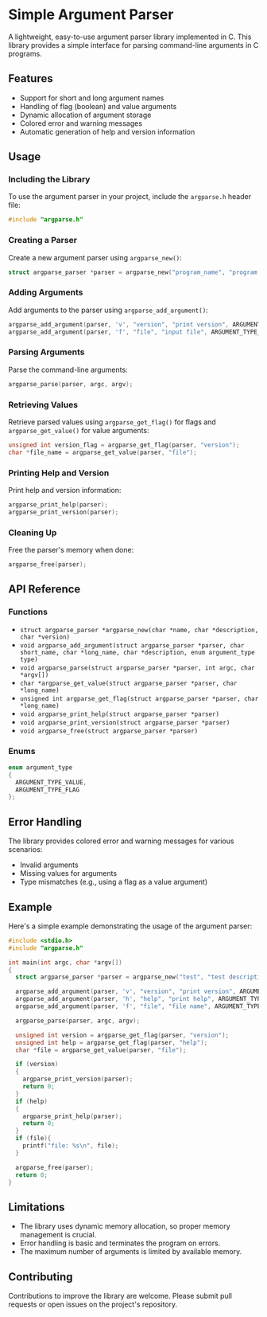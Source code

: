 # Simple Argument Parser

A lightweight, easy-to-use argument parser library implemented in C. This library provides a simple interface for parsing command-line arguments in C programs.

## Features

- Support for short and long argument names
- Handling of flag (boolean) and value arguments
- Dynamic allocation of argument storage
- Colored error and warning messages
- Automatic generation of help and version information

## Usage

### Including the Library

To use the argument parser in your project, include the `argparse.h` header file:

```c
#include "argparse.h"

```

### Creating a Parser

Create a new argument parser using `argparse_new()`:

```c
struct argparse_parser *parser = argparse_new("program_name", "program description", "version");

```

### Adding Arguments

Add arguments to the parser using `argparse_add_argument()`:

```c
argparse_add_argument(parser, 'v', "version", "print version", ARGUMENT_TYPE_FLAG);
argparse_add_argument(parser, 'f', "file", "input file", ARGUMENT_TYPE_VALUE);

```

### Parsing Arguments

Parse the command-line arguments:

```c
argparse_parse(parser, argc, argv);

```

### Retrieving Values

Retrieve parsed values using `argparse_get_flag()` for flags and `argparse_get_value()` for value arguments:

```c
unsigned int version_flag = argparse_get_flag(parser, "version");
char *file_name = argparse_get_value(parser, "file");

```

### Printing Help and Version

Print help and version information:

```c
argparse_print_help(parser);
argparse_print_version(parser);

```

### Cleaning Up

Free the parser's memory when done:

```c
argparse_free(parser);

```

## API Reference

### Functions

- `struct argparse_parser *argparse_new(char *name, char *description, char *version)`
- `void argparse_add_argument(struct argparse_parser *parser, char short_name, char *long_name, char *description, enum argument_type type)`
- `void argparse_parse(struct argparse_parser *parser, int argc, char *argv[])`
- `char *argparse_get_value(struct argparse_parser *parser, char *long_name)`
- `unsigned int argparse_get_flag(struct argparse_parser *parser, char *long_name)`
- `void argparse_print_help(struct argparse_parser *parser)`
- `void argparse_print_version(struct argparse_parser *parser)`
- `void argparse_free(struct argparse_parser *parser)`

### Enums

```c
enum argument_type
{
  ARGUMENT_TYPE_VALUE,
  ARGUMENT_TYPE_FLAG
};

```

## Error Handling

The library provides colored error and warning messages for various scenarios:

- Invalid arguments
- Missing values for arguments
- Type mismatches (e.g., using a flag as a value argument)

## Example

Here's a simple example demonstrating the usage of the argument parser:

```c
#include <stdio.h>
#include "argparse.h"

int main(int argc, char *argv[])
{
  struct argparse_parser *parser = argparse_new("test", "test description", "0.0.1");

  argparse_add_argument(parser, 'v', "version", "print version", ARGUMENT_TYPE_FLAG);
  argparse_add_argument(parser, 'h', "help", "print help", ARGUMENT_TYPE_FLAG);
  argparse_add_argument(parser, 'f', "file", "file name", ARGUMENT_TYPE_VALUE);

  argparse_parse(parser, argc, argv);

  unsigned int version = argparse_get_flag(parser, "version");
  unsigned int help = argparse_get_flag(parser, "help");
  char *file = argparse_get_value(parser, "file");

  if (version)
  {
    argparse_print_version(parser);
    return 0;
  }
  if (help)
  {
    argparse_print_help(parser);
    return 0;
  }
  if (file){
    printf("file: %s\n", file);
  }

  argparse_free(parser);
  return 0;
}

```

## Limitations

- The library uses dynamic memory allocation, so proper memory management is crucial.
- Error handling is basic and terminates the program on errors.
- The maximum number of arguments is limited by available memory.

## Contributing

Contributions to improve the library are welcome. Please submit pull requests or open issues on the project's repository.
